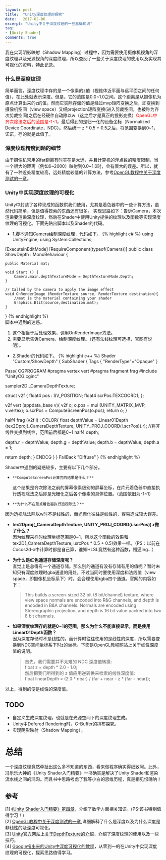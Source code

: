 ```yaml
---
layout: post
title:  "Unity深度纹理的探索"
date:   2017-02-06
excerpt: "Unity中关于深度纹理的一些基础知识"
tag:
- [Unity Shader]
comments: true
---
```

我在实现阴影映射（Shadow Mapping）过程中，因为需要使用摄像机视角的深度纹理以及光源视角的深度纹理，所以查阅了一些关于深度纹理的使用以及实现其可视化的资料，特此记录。

### **什么是深度纹理**  

简单而言，深度纹理中存的是一个像素的z值（视锥体近平面与远平面之间的任何值），在此处就表示深度。但是，它的范围是0.0~1.0之间。这个距离是从摄像机为原点计算出来的z的值。然而它实际存储的值是经过mvp矩阵变换之后，即变换到摄像机空间（view space）又经projection矩阵变换(进入剪裁空间，也被称为齐次剪裁空间)之后在经硬件自动除以w（这之后才是真正的投影变换）<font color='red'>OpenGL中齐次除法之后的范围是-1~1</font>，最后得到的是归一化的设备坐标（Normalized Device Coordinate，NDC）。然后统一 z * 0.5 + 0.5之后，将范围变换到0~1，诺诺，存的就是此值了。

### **深度纹理精度问题的细节**
由于摄像机常用的far距离有时实在是太远，并且计算机的浮点数的精度限制，当一个很大的距离（例如0~2000）映射到0.0~1.0时，会有很大的误差。所以，就有了一种近处精度较高，远处精度较低的计算方法，参考[OpenGL教程中关于深度测试的一章](http://learnopengl-cn.readthedocs.io/zh/latest/04%20Advanced%20OpenGL/01%20Depth%20testing/)。

### **Unity中实现深度纹理的可视化**
Unity中封装了各种现成的函数供我们使用，尤其是着色器中的一些计算方法，虽然代码简单，但是值得摸索的东西还有很多。
实现思路如下：告诉Camera，本次渲染要渲染深度纹理，然后在Shader中使用Unity提供的纹理以及函数等实现深度纹理的可视化。下面先贴出脚本以及Shader的代码。

* 1.脚本通知Camera绘制深度纹理，代码如下。
{% highlight c# %}
using UnityEngine;
using System.Collections;

[ExecuteInEditMode]
[RequireComponent(typeof(Camera))]
public class ShowDepth : MonoBehaviour {

	public Material mat;

	void Start () {
		Camera.main.depthTextureMode = DepthTextureMode.Depth;
	}

	// Called by the camera to apply the image effect
	void OnRenderImage (RenderTexture source, RenderTexture destination){
		//mat is the material containing your shader
		Graphics.Blit(source,destination,mat);
	}
}
{% endhighlight %}  
脚本中遇到的迷惑。  
1.    这个相当于后处理效果，调用OnRenderImage方法。  
2.    需要显示告诉Camera，绘制深度纹理。（还有法线纹理可选择，官网有说明）。  



* 2.Shader的代码如下。
{% highlight c++ %}
Shader "Custom/ShowDepth" {
SubShader {
Tags { "RenderType"="Opaque" }

Pass{
CGPROGRAM
#pragma vertex vert
#pragma fragment frag
#include "UnityCG.cginc"

sampler2D _CameraDepthTexture;

struct v2f {
   float4 pos : SV_POSITION;
   float4 scrPos:TEXCOORD1;
};

v2f vert (appdata_base v){
   v2f o;
   o.pos = mul (UNITY_MATRIX_MVP, v.vertex);
   o.scrPos = ComputeScreenPos(o.pos);
   return o;
}

half4 frag (v2f i) : COLOR{
   float depthValue = Linear01Depth (tex2Dproj(_CameraDepthTexture, UNITY_PROJ_COORD(i.scrPos)).r); //将非线性变换到线性，范围前后都是0~1
   half4 depth;

   depth.r = depthValue;
   depth.g = depthValue;
   depth.b = depthValue;
   depth.a = 1;
   
   return depth;
}
ENDCG
}
}
FallBack "Diffuse"
}
{% endhighlight %}  

Shader中遇到的疑惑较多，主要有以下几个部分。
-     **ComputeScreenPos计算完的结果是什么？**  
  这个结果是齐次除法之前的屏幕像素级别的屏幕坐标，在片元着色器中直接执行透视除法之后即是光栅化之后各个像素的具体位置。（范围依旧为-1~1）  
  
-     **为什么不在顶点着色器执行透视除法？**  
因为透视除法除以w时不是线性的，而光栅化往往是线性的，容易造成较大误差。  
  
-  **tex2Dproj(_CameraDepthTexture, UNITY_PROJ_COORD(i.scrPos)).r做了什么？**  
因为纹理采样时纹理坐标范围是0~1，所以这个函数的效果和tex2D(_CameraDepthTexture,i.srcPos * 0.5 + 0.5)效果一样。（PS：以前在Cocos2d-x中计算时都是自己算，谁知HLSL竟然有这种函数，懵逼ing...）  

- **为什么是红色通道存储深度呢？**  
直觉上是总得有一个通道存储。那么别的通道有没有存储有用的值呢？暂时未知只有深度纹理时gba通道的用处。不过当同时要使用深度和法线值（view space，即摄像机坐标系下）时，会合理使用rgba四个通道。官网的内容如下：  

    > This builds a screen-sized 32 bit (8 bit/channel) texture, where view space normals are encoded into R&G channels, and depth is encoded in B&A channels. Normals are encoded using Stereographic projection, and depth is 16 bit value packed into two 8 bit channels.  

- **如果深度纹理存的就是0~1的范围，那么为什么不能直接显示，而是使用Linear01Depth函数？**  
因为深度存储时不是线性的，而计算时往往使用的是线性的深度，所以需要变换到NDC空间坐标系下时z的坐标。下面是OpenGL教程网站上关于线性深度值的说明。  

    >首先，我们需要并不太难的 NDC 深度值转换:  
    >float z = depth * 2.0 - 1.0;  
    >然后把我们所得到的 z 值应用逆转换来检索的线性深度值:  
    >float linearDepth = (2.0 * near) / (far + near - z * (far - near));  

以上，得到的便是线性的深度值。  

## TODO  
- 自定义生成深度纹理，也就是在光源空间下的深度纹理生成。  
- Unity中Defered Rendering时，G-Buffer的排布探究。  
- 实现阴影映射（Shadow Mapping）。  

# 总结 #  
一个深度纹理竟然牵扯出这么多不知道的东西，看来做程序确实得细致阿。此外，冯乐乐大神的《Unity Shader入门精要》一书确实是解决了Unity Shader和渲染流水线之间的鸿沟。而且书中思路考虑了我等小白的思维历程，真是相见恨晚呐！  

## 参考 ##  
[1] [《Unity Shader入门精要》第四章](http://candycat1992.github.io/unity_shaders_book/unity_shaders_book_chapter_4.pdf)，介绍了数学方面相关知识。(PS:该书特别值得学习！)  
[2] [OpenGL教程中关于深度测试的一章](http://learnopengl-cn.readthedocs.io/zh/latest/04%20Advanced%20OpenGL/01%20Depth%20testing/),详细解释了什么是深度以及为什么深度是非线性的及深度可视化。  
[3] [Unity官方网站上关于DepthTexture的介绍](https://docs.unity3d.com/Manual/SL-CameraDepthTexture.html)，介绍了深度纹理的使用以及一些技巧。  
[4] [Google搜出来的Unity中深度可视化的教程](http://williamchyr.com/2013/11/unity-shaders-depth-and-normal-textures/)，从零到一的在Unity中实现深度纹理的可视化，探索思路值得学习。  
